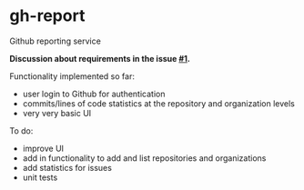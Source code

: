 # gh-report
Github reporting service

__Discussion about requirements in the issue [#1](https://github.com/Wiredcraft/gh-report/issues/1).__

Functionality implemented so far:
- user login to Github for authentication
- commits/lines of code statistics at the repository and organization levels
- very very basic UI

To do:
- improve UI
- add in functionality to add and list repositories and organizations
- add statistics for issues
- unit tests

